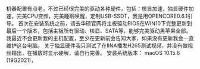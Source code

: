 机器配置有点老，不过已经很完美的驱动各种硬件，包括：核显加速，独显硬件加速，完美CPU变频，完美睡眠唤醒，定制USB-SSDT，我是用OPENCORE0.6.1引导。 首次在安装系统之前，请去华硕官网将主板驱动BIOS在WIN10下完整更新到最后一个版本，包括主板所有驱动、核显、SATA等，能够完美驱动黑苹果全部。 我最近不会更新我的主机配置，至少在更新前会告知大家，如果没有更新我会一直维护这台电脑。
关于独显硬件我只测试了在IINA播发H265测试视频，并没有做视频输出，在播放时显示硬解，请自行完善。
安装系统版本：	macOS 10.15.6 (19G2021)，
